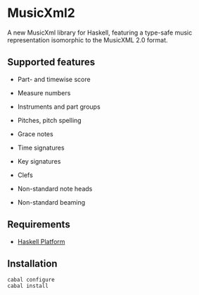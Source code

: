 
# MusicXml2

A new MusicXml library for Haskell, featuring a type-safe music representation isomorphic to the
MusicXML 2.0 format.

## Supported features

* Part- and timewise score
* Measure numbers
* Instruments and part groups
* Pitches, pitch spelling
* Grace notes
* Time signatures
* Key signatures
* Clefs

* Non-standard note heads
* Non-standard beaming


## Requirements

* [Haskell Platform](http://www.haskell.org/platform)

## Installation

    cabal configure
    cabal install
